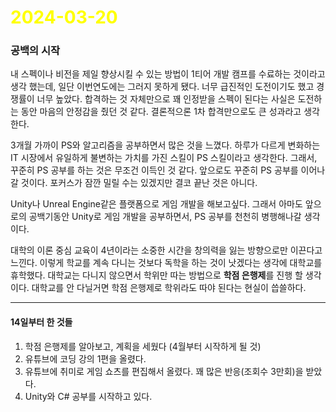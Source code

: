 # <span style="color:yellow">2024-03-20</span>

### 공백의 시작
내 스펙이나 비전을 제일 향상시킬 수 있는 방법이 1티어 개발 캠프를 수료하는 것이라고 생각 했는데, 일단 이번연도에는 그러지 못하게 됐다. 너무 급진적인 도전이기도 했고 경쟁률이 너무 높았다. 합격하는 것 자체만으로 꽤 인정받을 스펙이 된다는 사실은 도전하는 동안 마음의 안정감을 줬던 것 같다. 결론적으론 1차 합격만으로도 큰 성과라고 생각한다.

3개월 가까이 PS와 알고리즘을 공부하면서 많은 것을 느꼈다. 하루가 다르게 변화하는 IT 시장에서 유일하게 불변하는 가치를 가진 스킬이 PS 스킬이라고 생각한다. 그래서, 꾸준히 PS 공부를 하는 것은 무조건 이득인 것 같다. 앞으로도 꾸준히 PS 공부를 이어나갈 것이다. 포커스가 잠깐 밀릴 수는 있겠지만 결코 끝난 것은 아니다.

Unity나 Unreal Engine같은 플랫폼으로 게임 개발을 해보고싶다. 그래서 아마도 앞으로의 공백기동안 Unity로 게임 개발을 공부하면서, PS 공부를 천천히 병행해나갈 생각이다.

대학의 이론 중심 교육이 4년이라는 소중한 시간을 창의력을 잃는 방향으로만 이끈다고 느낀다. 이렇게 학교를 계속 다니는 것보다 독학을 하는 것이 낫겠다는 생각에 대학교를 휴학했다. 대학교는 다니지 않으면서 학위만 따는 방법으로 **학점 은행제**를 진행 할 생각이다. 대학교를 안 다닐거면 학점 은행제로 학위라도 따야 된다는 현실이 씁쓸하다.

- - -

#### 14일부터 한 것들
1. 학점 은행제를 알아보고, 계획을 세웠다 (4월부터 시작하게 될 것)
2. 유튜브에 코딩 강의 1편을 올렸다.
3. 유튜브에 취미로 게임 쇼츠를 편집해서 올렸다. 꽤 많은 반응(조회수 3만회)을 받았다.
4. Unity와 C# 공부를 시작하고 있다.